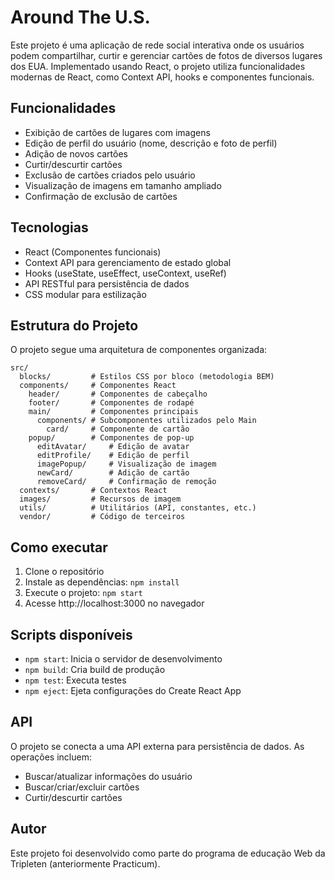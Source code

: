 # Around The U.S.

Este projeto é uma aplicação de rede social interativa onde os usuários podem compartilhar, curtir e gerenciar cartões de fotos de diversos lugares dos EUA. Implementado usando React, o projeto utiliza funcionalidades modernas de React, como Context API, hooks e componentes funcionais.

## Funcionalidades

- Exibição de cartões de lugares com imagens
- Edição de perfil do usuário (nome, descrição e foto de perfil)
- Adição de novos cartões
- Curtir/descurtir cartões
- Exclusão de cartões criados pelo usuário
- Visualização de imagens em tamanho ampliado
- Confirmação de exclusão de cartões

## Tecnologias

- React (Componentes funcionais)
- Context API para gerenciamento de estado global
- Hooks (useState, useEffect, useContext, useRef)
- API RESTful para persistência de dados
- CSS modular para estilização

## Estrutura do Projeto

O projeto segue uma arquitetura de componentes organizada:

```
src/
  blocks/         # Estilos CSS por bloco (metodologia BEM)
  components/     # Componentes React
    header/       # Componentes de cabeçalho
    footer/       # Componentes de rodapé
    main/         # Componentes principais
      components/ # Subcomponentes utilizados pelo Main
        card/     # Componente de cartão
    popup/        # Componentes de pop-up
      editAvatar/     # Edição de avatar
      editProfile/    # Edição de perfil
      imagePopup/     # Visualização de imagem
      newCard/        # Adição de cartão
      removeCard/     # Confirmação de remoção
  contexts/       # Contextos React
  images/         # Recursos de imagem
  utils/          # Utilitários (API, constantes, etc.)
  vendor/         # Código de terceiros
```

## Como executar

1. Clone o repositório
2. Instale as dependências: `npm install`
3. Execute o projeto: `npm start`
4. Acesse http://localhost:3000 no navegador

## Scripts disponíveis

- `npm start`: Inicia o servidor de desenvolvimento
- `npm build`: Cria build de produção
- `npm test`: Executa testes
- `npm eject`: Ejeta configurações do Create React App

## API

O projeto se conecta a uma API externa para persistência de dados. As operações incluem:

- Buscar/atualizar informações do usuário
- Buscar/criar/excluir cartões
- Curtir/descurtir cartões

## Autor

Este projeto foi desenvolvido como parte do programa de educação Web da Tripleten (anteriormente Practicum).
